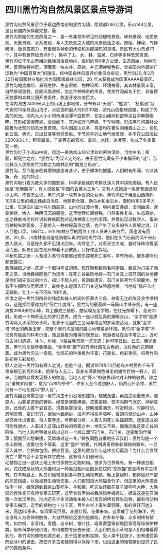 # 四川黑竹沟自然风景区景点导游词  
黑竹沟自然风景区位于峨边西南部的黑竹沟镇，距成都246公里，乐山144公里，是目前国内保存最完整、最  
黑竹沟原始的生态群落之一，是一外集世所罕见的动植物景观、峰林景观、地质景观、天象景观、水系景观、与人文景观之大成的风景绝佳之地。原始、神秘、气势磅薄，极具震撼力，有着很多神奇的传说和未能探知的领域。景区有大小景点73个，其中有世界级景点6个，集中了山、水、林、温泉、石林等多种景观资源。  
黑竹沟位于乐山市峨边彝族自治县境内，面积约180平方公里，生态原始、物种珍稀、景观独特神奇。深藏着一块古朴、原始，并充满神秘色彩、曾被国内外舆论广泛称为“中国百慕大”的瑰宝。经中国森林风景评价委员会审议，黑竹沟20_年2月22日被国家林业局批准为国家级森林公园，20_年末获批成为国家AAAA级景区。  
黑竹沟地势雄险、景观绝妙、生态原始、物种珍稀、环境神奇，其森林景观丰富，自然景观独特，民族风情浓郁，加之种种神奇的传说，使黑竹沟闻名于世，具备得天独厚的森林公园开发条件，旅游开发价值巨大。  
在沟内海拔2400米以上的山坡上部地带，分布有以“天眼”、“船湖”、“杜鹃池”为代表的10余处高山海子，水面面积最大的约200亩，湖光山色相映成趣，构成了优美的风光。沟内大大小小的奇瀑深潭不胜枚举，在崇山峻岭和密林深谷中奔腾咆哮，其形如雪涛奔涌、滚滚而下，其声如万马奔腾、千军呐喊，形成黑竹沟森林公园极为壮观的动态水景景观。沟内因高山众多，高度均在著名的峨眉山之上，能见到云海、佛光、日出日落等奇异景象。季节差异的山地气候景观，冬季在公园海拔2200米以上，积雪履盖，千姿百态的雪凇、雾凇、冰挂、冰凌等，构成了冬季景观一绝。  
黑竹沟位于小凉山中段，峨边—美姑线山18公里处的密林深处。当地乡名：斯豁，即死亡之谷。“黑竹沟”为汉人定的名。由于黑竹沟藏有不少未解开的“谜”，当地彝汉人民把黑竹沟称之为南林区的“魔鬼三角洲”。  
黑竹沟，至今能亲临其境的旅游者甚少，由于媒体的披露，人们时有所闻，它以其新、奇、险的特点，  
黑竹沟吸引着为数众多的摄影家、科学家组成的考察队深入其中探险揭秘。有人说她是“恐怖魔沟”，有人说她是“中国的百慕大三角”，又有人说她是一条普普通通的小山沟，不管怎么说，黑竹沟是一块有争议的处女地。黑竹沟位于峨眉山西南约100多公里的峨边彝族自治县，地跨斯合镇、勒乌乡和金岩乡，面积约180多平方公里，它是四川盆地与川西高原，山地的过渡地带，境内重峦叠蟑，溪涧幽深，迷雾缭绕，给人一种阴沉沉的感觉，这里地理位置特殊，自然条件复杂，生态原始，加之彝族古老的传说和彝族同胞对这块神奇土地的崇拜。并曾出现过数次人、畜进沟神秘失踪现象，于是给入一种神秘莫测之感，也产生了众多的令人费解之谜，让人目瞪口呆。1997年，四川省林业厅的两位工作人员进入峡谷后，再也没有回来。20_年，川南林业局组成调查队再次探险黑竹沟，他们在关门石前约两千米处放入猎犬，可是好久都不见猎犬回来。向导急了，对着天空大喊，霎时阵阵浓雾滚滚而出，队员们近在咫尺却看不到彼此，只好停止探险。  
神秘失踪之迷—人畜进入黑竹沟屡屡出现失踪和死亡事件，早有所闻，很多媒体也都披露过，  
彝族祖籍之谜—这是一个值得考证的谜。现在斯和镇原名叫斯豁，彝语为打摆子而死之意。当地彝族同胞广为流传：在死亡谷最险地段—石门关其上部开阔的谷地便是他们祖先住过的地方，祖训不能入内，否则会遭灾。石门关是黑竹沟的腹地，曾有不少探险队历尽艰辛，最终也未能深入石门关这块险恶地带。当地有“猎户入内无踪影，壮士一去不回头”的传说。  
纬度之谜—黑竹沟所处的纬度和耸人听闻的百慕大三角，神奇无比的埃及金字塔相似，这是探险家称为的“死亡纬度线”，黑竹沟的最高峰一马鞍山主峰东侧，有一座海拔3998米的山峰，其上部成三棱形，酷似埃及金字塔，在红光照耀下，金光四射，形成一个神奇无比的梦幻世界，成为一座以假乱真的耀眼金山，“金字塔”是黑竹沟两大水系的分水岭，发源于北面的三岔河与南面的罗索依达河，就象“金字塔”伸出的两条玉臂，把整个黑竹沟区域的腹心地带紧紧环抱。黑竹沟“金字塔”不仅具有极高的科考价值，而且是极为难得的观景台，旅游者站在金字塔之上，近可将古冰川遗迹。冰斗、角峰、V型谷等景观一览无遗；远可望日出、云海、佛光奇景，黑竹沟全貌尽收眼底，“金字塔”脚下的万顷杜鹃花白色的，淡红色的花团锦簇，成为黑竹沟又一奇观，仕鹃花的种类极为丰富，花期长，色彩艳丽，把黑竹沟装扮得五彩缤纷。  
野人之谜—黑竹沟有野人之说，也是个谜。据说1974年10月勒乌乡村民冉千布干曾亲眼见到高约2米，脸部与人无二，浑身长满黄褐色绒毛的雄性巨物—野人，后来，当地群众曾发现野人的踪迹，当地人对“野人”的敬畏超过对山神的敬畏，称之为“诺神罗阿普”，意为“山神的爷爷”，许多人至今说到野人，仍然心怀余悸，黑竹沟有一个地名就叫“野人谷”。  
黑竹沟幽谷奇雾之谜—黑竹沟由于山谷地形独特，植被茂盛，再加之雨量充沛，湿度大，山雾是这里的特色，经常是迷雾缭绕，浓雾紧锁，使沟内阴气沉沉，神秘莫测，此处的山雾千姿百态，清晨紫雾滚滚，傍晚烟雾满天，时近时远，时静时动，忽明忽暗，变幻无穷，据当地彝胞讲，进沟不得高声喧哗，否则将惊动山神，山神发怒会吐出青雾，将人畜卷走，考察者分析，人畜入沟死亡失踪原因，迷雾造成的可能性很大，人畜进入这深山野谷的奇雾之中，地形又不熟，很难逃脱这死亡谷的陷阱。当地人和考察者总结出这样一个顺口溜“石门关，石门关，迷雾暗沟伴保潭；猿猴至此愁攀援，英雄难过这一关。”彝族同胞自豪地告诉我们：黑竹沟是一个金山银地，连雾也舍不得离，这里“盛产”的雾，扑朔离奇得象软绵绵的飘布，一旦深入其中，会把你包围，把你吞没，这里的雾为什么这样变幻莫测？为什么会导致伤亡？雾气会不会含有其它成分、这有待人们去研究。  
动植物之谜—这块土地上有很多野生动物和物。很多为世界稀有。有一种黑白相间，花纹成条状的大熊猫和另一种黑白相间呈圆状花纹的“花熊猫”更是稀有中之稀有。在考察路上，队员们经常见到各种野生动物奔跑，晚上露宿时，都得做好严密的防范措施，以免被野生动物伤害，人们都知道大熊猫食竹子，但这里的大熊描食性不一样，经常跑到彝家山寨吃牛、羊和猪，吃完后还敢在寨子里呼呼大睡，大熊猫的食性变异有待专家去研究，这里曾有黑豹被彝族猎手捕捉过，据说这是在亚洲第一次发现黑豹，沟内还有许多活动和未被人们发现的稀有野生动物，都有侍动物专家去揭示，这里的植物也十分丰富，百年古杉上寄生着野藤，有的直径可达3米，高达80多米，如同擎天巨扇，甚是壮观，花季来临，这里成了花的海洋，完全没有人为修饰的触痕，大自然赐给这里的是原始，古朴和宁静，众多的稀有植物，如烘桐、水青树，青檀，自辛树，银叶挂，峨眉黄莲等都属回家高等级保护种类，很有科学研究价值，有侍植物专家去研究，大面积的高山草甸是人们很难看得到的，黑竹沟的植物起源古老，由于这里地形独特，受人类干扰极少，没有遭受第四纪冰川的袭击，故使许多古老植物得以保存下来，也给这里的植物繁衍提供了良好的自然条件。  
<!-- Last processed: 2025-07-22 03:44:29 -->
